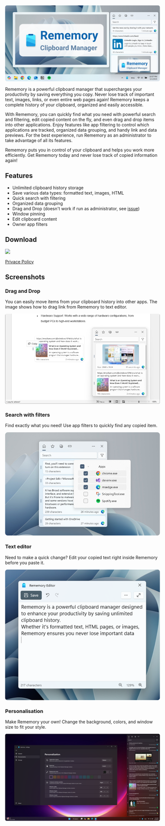 <p align="center">
  <img alt="Header image" src="./.github/header.png" />
</p>

Rememory is a powerful clipboard manager that supercharges your productivity by saving everything you copy. Never lose track of important text, images, links, or even entire web pages again! Rememory keeps a complete history of your clipboard, organized and easily accessible.

With Rememory, you can quickly find what you need with powerful search and filtering, edit copied content on the fly, and even drag and drop items into other applications. Enjoy features like app filtering to control which applications are tracked, organized data grouping, and handy link and data previews. For the best experience, run Rememory as an administrator to take advantage of all its features.

Rememory puts you in control of your clipboard and helps you work more efficiently.
Get Rememory today and never lose track of copied information again!

## Features

- Unlimited clipboard history storage
- Save various data types: formatted text, images, HTML
- Quick search with filtering
- Organized data grouping
- Drag and Drop (doesn't work if run as administrator, see [issue](https://github.com/hpavlo/Rememory/issues/2))
- Window pinning
- Edit clipboard content
- Owner app filters

## Download

<a href="https://apps.microsoft.com/detail/9nkgmcqgvpl1?mode=full">
	<img src="https://get.microsoft.com/images/en-us%20dark.svg" width="200"/>
</a>

[Privace Policy](./PRIVACY.md)

## Screenshots
### Drag and Drop

You can easily move items from your clipboard history into other apps. The image shows how to drag link from Rememory to text editor.

<p align="center">
  <img alt="Header image" src="./.github/drag_and_drop.png" />
</p>

### Search with filters

Find exactly what you need! Use app filters to quickly find any copied item.


<p align="center">
  <img alt="Header image" src="./.github/filters.png" />
</p>

### Text editor

Need to make a quick change? Edit your copied text right inside Rememory before you paste it.

<p align="center">
  <img alt="Header image" src="./.github/editor.png" />
</p>

### Personalisation

Make Rememory your own!  Change the background, colors, and window size to fit your style.

<p align="center">
  <img alt="Header image" src="./.github/personalisation.png" />
</p>